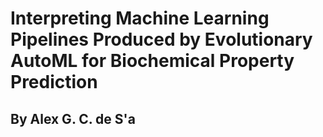 # Interpreting Machine Learning Pipelines Produced by Evolutionary AutoML for Biochemical Property Prediction
## By Alex G. C. de S\'a

